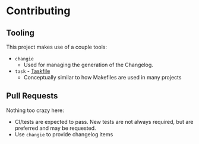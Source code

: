# Contributing

## Tooling

This project makes use of a couple tools:

* `changie`
  * Used for managing the generation of the Changelog.
* `task` - [Taskfile](https://taskfile.dev)
  * Conceptually similar to how Makefiles are used in many projects

## Pull Requests

Nothing too crazy here:

* CI/tests are expected to pass. New tests are not always required, but are preferred and may be requested.
* Use `changie` to provide changelog items